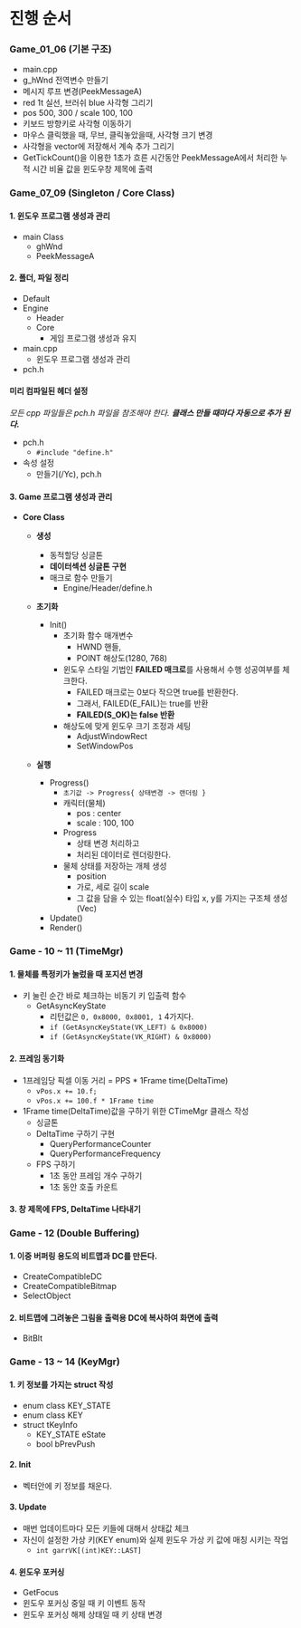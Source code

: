 # 진행 순서

### Game_01_06 (기본 구조)
- main.cpp
- g_hWnd 전역변수 만들기
- 메시지 루프 변경(PeekMessageA)
- red 1t 실선, 브러쉬 blue 사각형 그리기
- pos  500, 300 / scale 100, 100
- 키보드 방향키로 사각형 이동하기
- 마우스 클릭했을 때, 무브, 클릭놓았을때, 사각형 크기 변경
- 사각형을 vector에 저장해서 계속 추가 그리기
- GetTickCount()을 이용한 1초가 흐른 시간동안 PeekMessageA에서 처리한 누적 시간 비율 값을 윈도우창 제목에 출력


### Game_07_09 (Singleton / Core Class)
#### 1. 윈도우 프로그램 생성과 관리
- main Class
  - ghWnd 
  - PeekMessageA

#### 2. 폴더, 파일 정리
- Default
- Engine
  - Header
  - Core
    - 게임 프로그램 생성과 유지
- main.cpp
  - 윈도우 프로그램 생성과 관리
- pch.h

#### 미리 컴파일된 헤더 설정 
*모든 cpp 파일들은 pch.h 파일을 참조해야 한다. **클래스 만들 때마다 자동으로 추가 된다.***
- pch.h
  - `#include "define.h"`
- 속성 설정
  - 만들기(/Yc), pch.h

#### 3. Game 프로그램 생성과 관리
- **Core Class**
  - **생성**
    - 동적할당 싱글톤
    - **데이터섹션 싱글톤 구현**
    - 매크로 함수 만들기  
      - Engine/Header/define.h

  - **초기화**
    - Init()
      - 초기화 함수 매개변수
        - HWND 핸들, 
        - POINT 해상도(1280, 768)
      - 윈도우 스타일 기법인 **FAILED 매크로**를 사용해서 수행 성공여부를 체크한다.
        - FAILED 매크로는 0보다 작으면 true를 반환한다.
        - 그래서, FAILED(E_FAIL)는 true를 반환
        - **FAILED(S_OK)는 false 반환**
      - 해상도에 맞게 윈도우 크기 조정과 세팅
        - AdjustWindowRect
        - SetWindowPos

  - **실행**
    - Progress()
      - `초기값 -> Progress{ 상태변경 -> 랜더링 }`
      - 캐릭터(물체)
        - pos : center
        - scale :  100, 100 
      - Progress
        - 상태 변경 처리하고
        - 처리된 데이터로 렌더링한다.
      - 물체 상태를 저장하는 개체 생성
        - position
        - 가로, 세로 길이 scale
        - 그 값을 담을 수 있는 float(실수) 타입 x, y를 가지는 구조체 생성(Vec)
    - Update()
    - Render()


### Game - 10 ~ 11 (TimeMgr)
#### 1. 물체를 특정키가 눌렀을 때 포지션 변경
- 키 눌린 순간 바로 체크하는 비동기 키 입출력 함수
  - GetAsyncKeyState
    - 리턴값은 `0, 0x8000, 0x8001, 1` 4가지다.
    - `if (GetAsyncKeyState(VK_LEFT) & 0x8000)`
    - `if (GetAsyncKeyState(VK_RIGHT) & 0x8000)`

#### 2. 프레임 동기화
- 1프레임당 픽셀 이동 거리 = PPS * 1Frame time(DeltaTime)
  - `vPos.x += 10.f;`
  - `vPos.x += 100.f * 1Frame time`
- 1Frame time(DeltaTime)값을 구하기 위한 CTimeMgr 클래스 작성
  - 싱글톤
  - DeltaTime 구하기 구현
    - QueryPerformanceCounter
    - QueryPerformanceFrequency
  - FPS 구하기
    - 1초 동안 프레임 개수 구하기
    - 1초 동안 호출 카운트 

#### 3. 창 제목에 FPS, DeltaTime 나타내기

### Game - 12 (Double Buffering)
#### 1. 이중 버퍼링 용도의 비트맵과 DC를 만든다.
- CreateCompatibleDC
- CreateCompatibleBitmap
- SelectObject
#### 2. 비트맵에 그려놓은 그림을 출력용 DC에 복사하여 화면에 출력
- BitBlt

### Game - 13 ~ 14 (KeyMgr)
#### 1. 키 정보를 가지는 struct 작성
- enum class KEY_STATE
- enum class KEY
- struct tKeyInfo
  - KEY_STATE eState
  - bool bPrevPush

#### 2. Init
- 벡터안에 키 정보를 채운다.

#### 3. Update
- 매번 업데이트마다 모든 키들에 대해서 상태값 체크
- 자신이 설정한 가상 키(KEY enum)와 실제 윈도우 가상 키 값에 매칭 시키는 작업
  - `int garrVK[(int)KEY::LAST]`

#### 4. 윈도우 포커싱
- GetFocus
- 윈도우 포커싱 중일 때 키 이벤트 동작
- 윈도우 포커싱 해제 상태일 때 키 상태 변경


